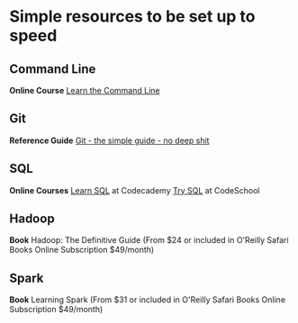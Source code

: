 

# Simple resources to be set up to speed

## Command Line
**Online Course**
[Learn the Command Line](https://www.codecademy.com/learn/learn-the-command-line)

## Git
**Reference Guide**
[Git - the simple guide - no deep shit](http://rogerdudler.github.io/git-guide/)

## SQL
**Online Courses**
[Learn SQL](https://www.codecademy.com/learn/learn-sql) at Codecademy
[Try SQL](https://www.codeschool.com/learn/database) at CodeSchool

## Hadoop
**Book**
Hadoop: The Definitive Guide (From $24 or included in O'Reilly Safari Books Online Subscription $49/month)

## Spark
**Book**
Learning Spark (From $31 or included in O'Reilly Safari Books Online Subscription $49/month)
